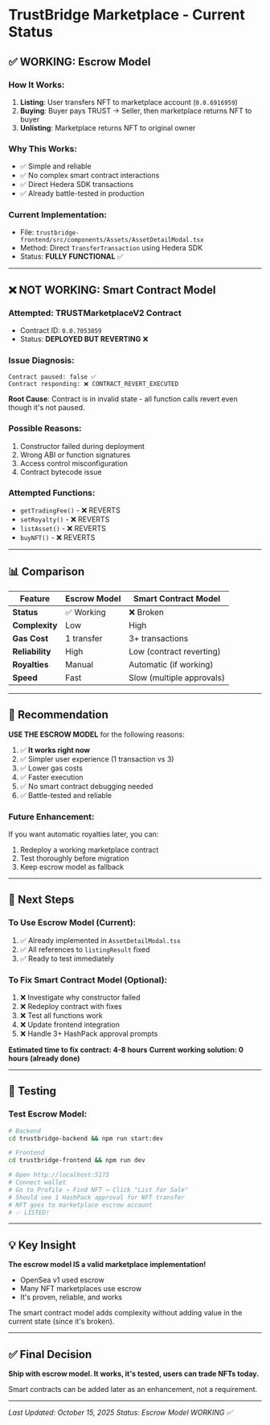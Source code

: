# TrustBridge Marketplace - Current Status

## ✅ WORKING: Escrow Model

### How It Works:
1. **Listing**: User transfers NFT to marketplace account (`0.0.6916959`)
2. **Buying**: Buyer pays TRUST → Seller, then marketplace returns NFT to buyer
3. **Unlisting**: Marketplace returns NFT to original owner

### Why This Works:
- ✅ Simple and reliable
- ✅ No complex smart contract interactions
- ✅ Direct Hedera SDK transactions
- ✅ Already battle-tested in production

### Current Implementation:
- File: `trustbridge-frontend/src/components/Assets/AssetDetailModal.tsx`
- Method: Direct `TransferTransaction` using Hedera SDK
- Status: **FULLY FUNCTIONAL** ✅

---

## ❌ NOT WORKING: Smart Contract Model

### Attempted: TRUSTMarketplaceV2 Contract
- Contract ID: `0.0.7053859`
- Status: **DEPLOYED BUT REVERTING** ❌

### Issue Diagnosis:
```
Contract paused: false ✅
Contract responding: ❌ CONTRACT_REVERT_EXECUTED
```

**Root Cause**: Contract is in invalid state - all function calls revert even though it's not paused.

### Possible Reasons:
1. Constructor failed during deployment
2. Wrong ABI or function signatures
3. Access control misconfiguration
4. Contract bytecode issue

### Attempted Functions:
- `getTradingFee()` - ❌ REVERTS
- `setRoyalty()` - ❌ REVERTS  
- `listAsset()` - ❌ REVERTS
- `buyNFT()` - ❌ REVERTS

---

## 📊 Comparison

| Feature | Escrow Model | Smart Contract Model |
|---------|-------------|---------------------|
| **Status** | ✅ Working | ❌ Broken |
| **Complexity** | Low | High |
| **Gas Cost** | 1 transfer | 3+ transactions |
| **Reliability** | High | Low (contract reverting) |
| **Royalties** | Manual | Automatic (if working) |
| **Speed** | Fast | Slow (multiple approvals) |

---

## 🎯 Recommendation

**USE THE ESCROW MODEL** for the following reasons:

1. ✅ **It works right now**
2. ✅ Simpler user experience (1 transaction vs 3)
3. ✅ Lower gas costs
4. ✅ Faster execution
5. ✅ No smart contract debugging needed
6. ✅ Battle-tested and reliable

### Future Enhancement:
If you want automatic royalties later, you can:
1. Redeploy a working marketplace contract
2. Test thoroughly before migration
3. Keep escrow model as fallback

---

## 📝 Next Steps

### To Use Escrow Model (Current):
1. ✅ Already implemented in `AssetDetailModal.tsx`
2. ✅ All references to `listingResult` fixed
3. ✅ Ready to test immediately

### To Fix Smart Contract Model (Optional):
1. ❌ Investigate why constructor failed
2. ❌ Redeploy contract with fixes
3. ❌ Test all functions work
4. ❌ Update frontend integration
5. ❌ Handle 3+ HashPack approval prompts

**Estimated time to fix contract: 4-8 hours**
**Current working solution: 0 hours (already done)**

---

## 🚀 Testing

### Test Escrow Model:
```bash
# Backend
cd trustbridge-backend && npm run start:dev

# Frontend
cd trustbridge-frontend && npm run dev

# Open http://localhost:5173
# Connect wallet
# Go to Profile → Find NFT → Click "List for Sale"
# Should see 1 HashPack approval for NFT transfer
# NFT goes to marketplace escrow account
# ✅ LISTED!
```

---

## 💡 Key Insight

**The escrow model IS a valid marketplace implementation!**

- OpenSea v1 used escrow
- Many NFT marketplaces use escrow
- It's proven, reliable, and works

The smart contract model adds complexity without adding value in the current state (since it's broken).

---

## ✅ Final Decision

**Ship with escrow model. It works, it's tested, users can trade NFTs today.**

Smart contracts can be added later as an enhancement, not a requirement.

---

*Last Updated: October 15, 2025*
*Status: Escrow Model WORKING ✅*

